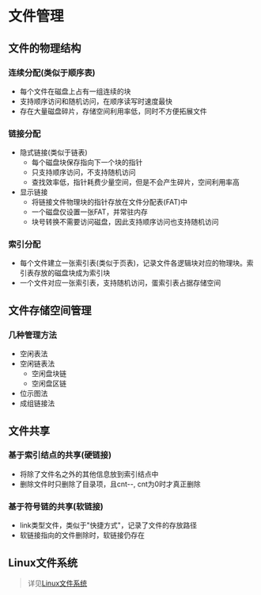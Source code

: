 # 文件管理
## 文件的物理结构
### 连续分配(类似于顺序表)
* 每个文件在磁盘上占有一组连续的块
* 支持顺序访问和随机访问，在顺序读写时速度最快
* 存在大量磁盘碎片，存储空间利用率低，同时不方便拓展文件
### 链接分配
* 隐式链接(类似于链表)
    * 每个磁盘块保存指向下一个块的指针
    * 只支持顺序访问，不支持随机访问
    * 查找效率低，指针耗费少量空间，但是不会产生碎片，空间利用率高
* 显示链接
    * 将链接文件物理块的指针存放在文件分配表(FAT)中
    * 一个磁盘仅设置一张FAT，并常驻内存
    * 块号转换不需要访问磁盘，因此支持顺序访问也支持随机访问
### 索引分配
* 每个文件建立一张索引表(类似于页表)，记录文件各逻辑块对应的物理块。索引表存放的磁盘块成为索引块
* 一个文件对应一张索引表，支持随机访问，蛋索引表占据存储空间
## 文件存储空间管理
### 几种管理方法
* 空闲表法
* 空闲链表法
    * 空闲盘块链
    * 空闲盘区链
* 位示图法
* 成组链接法
## 文件共享
### 基于索引结点的共享(硬链接)
* 将除了文件名之外的其他信息放到索引结点中
* 删除文件时只删除了目录项，且cnt--, cnt为0时才真正删除
### 基于符号链的共享(软链接)
* link类型文件，类似于"快捷方式"，记录了文件的存放路径
* 软链接指向的文件删除时，软链接仍存在

## Linux文件系统
> 详见[Linux文件系统](https://www.cnblogs.com/bellkosmos/p/detail_of_linux_file_system.html)